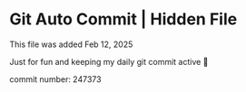# Git Auto Commit | Hidden File

This file was added Feb 12, 2025

Just for fun and keeping my daily git commit active 🤪

commit number: 247373
